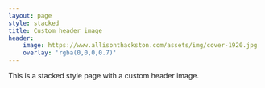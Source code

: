```yaml
---
layout: page
style: stacked
title: Custom header image
header:
    image: https://www.allisonthackston.com/assets/img/cover-1920.jpg
    overlay: 'rgba(0,0,0,0.7)'
---
```

This is a stacked style page with a custom header image.

